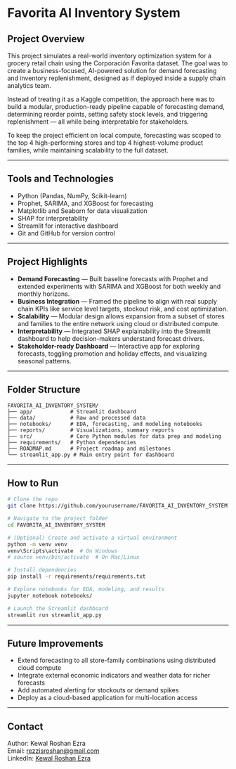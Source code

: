 # Favorita AI Inventory System

## Project Overview

This project simulates a real-world inventory optimization system for a grocery retail chain using the Corporación Favorita dataset. The goal was to create a business-focused, AI-powered solution for demand forecasting and inventory replenishment, designed as if deployed inside a supply chain analytics team.

Instead of treating it as a Kaggle competition, the approach here was to build a modular, production-ready pipeline capable of forecasting demand, determining reorder points, setting safety stock levels, and triggering replenishment — all while being interpretable for stakeholders.

To keep the project efficient on local compute, forecasting was scoped to the top 4 high-performing stores and top 4 highest-volume product families, while maintaining scalability to the full dataset.

---

## Tools and Technologies

- Python (Pandas, NumPy, Scikit-learn)
- Prophet, SARIMA, and XGBoost for forecasting
- Matplotlib and Seaborn for data visualization
- SHAP for interpretability
- Streamlit for interactive dashboard
- Git and GitHub for version control

---

## Project Highlights

- **Demand Forecasting** — Built baseline forecasts with Prophet and extended experiments with SARIMA and XGBoost for both weekly and monthly horizons.
- **Business Integration** — Framed the pipeline to align with real supply chain KPIs like service level targets, stockout risk, and cost optimization.
- **Scalability** — Modular design allows expansion from a subset of stores and families to the entire network using cloud or distributed compute.
- **Interpretability** — Integrated SHAP explainability into the Streamlit dashboard to help decision-makers understand forecast drivers.
- **Stakeholder-ready Dashboard** — Interactive app for exploring forecasts, toggling promotion and holiday effects, and visualizing seasonal patterns.

---

## Folder Structure

```text
FAVORITA_AI_INVENTORY_SYSTEM/
├── app/            # Streamlit dashboard
├── data/           # Raw and processed data
├── notebooks/      # EDA, forecasting, and modeling notebooks
├── reports/        # Visualizations, summary reports
├── src/            # Core Python modules for data prep and modeling
├── requirements/   # Python dependencies
├── ROADMAP.md      # Project roadmap and milestones
└── streamlit_app.py # Main entry point for dashboard
```

---

## How to Run

```bash
# Clone the repo
git clone https://github.com/yourusername/FAVORITA_AI_INVENTORY_SYSTEM.git

# Navigate to the project folder
cd FAVORITA_AI_INVENTORY_SYSTEM

# (Optional) Create and activate a virtual environment
python -m venv venv
venv\Scripts\activate  # On Windows
# source venv/bin/activate  # On Mac/Linux

# Install dependencies
pip install -r requirements/requirements.txt

# Explore notebooks for EDA, modeling, and results
jupyter notebook notebooks/

# Launch the Streamlit dashboard
streamlit run streamlit_app.py
```

---

## Future Improvements

- Extend forecasting to all store-family combinations using distributed cloud compute
- Integrate external economic indicators and weather data for richer forecasts
- Add automated alerting for stockouts or demand spikes
- Deploy as a cloud-based application for multi-location access

---

## Contact

Author: Kewal Roshan Ezra  
Email: rezzisroshan@gmail.com  
LinkedIn: [Kewal Roshan Ezra](https://linkedin.com/kewalroshanezra)
